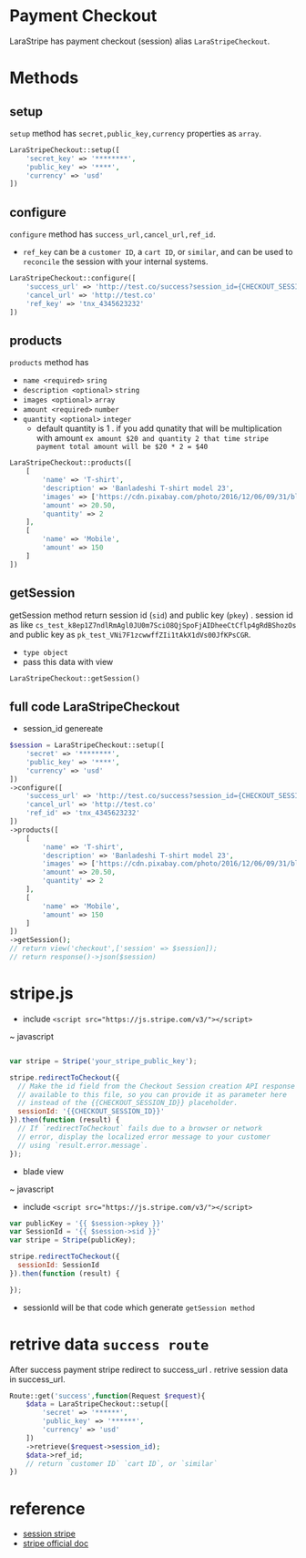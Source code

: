 # Payment Checkout

LaraStripe has payment checkout (session) alias `LaraStripeCheckout`.

# Methods

## setup

`setup` method has `secret,public_key,currency` properties as `array`.

```php
LaraStripeCheckout::setup([
    'secret_key' => '********',
    'public_key' => '****',
    'currency' => 'usd'
])
```

## configure

`configure` method has `success_url,cancel_url,ref_id`.

* `ref_key` can be a `customer ID`, a `cart ID`, or `similar`, and can be used to `reconcile` the session with your internal systems.

```php
LaraStripeCheckout::configure([
    'success_url' => 'http://test.co/success?session_id={CHECKOUT_SESSION_ID}',
    'cancel_url' => 'http://test.co'
    'ref_key' => 'tnx_4345623232'
])
```

## products

`products` method has
*  `name <required>` `sring`
* `description <optional>`  `string`
*  `images <optional>` `array`
*  `amount <required>` `number`
*  `quantity <optional>` `integer`
    * default quantity is 1 . if you add qunatity that will be multiplication with amount `ex amount $20 and quantity 2 that time stripe payment total amount will be $20 * 2 = $40`


```php
LaraStripeCheckout::products([
    [
        'name' => 'T-shirt',
        'description' => 'Banladeshi T-shirt model 23',
        'images' => ['https://cdn.pixabay.com/photo/2016/12/06/09/31/blank-1886008_960_720.png'],
        'amount' => 20.50,
        'quantity' => 2
    ],
    [
        'name' => 'Mobile',
        'amount' => 150
    ]
])
```

## getSession

getSession method return session id (`sid`) and public key (`pkey`) .  session id as like `cs_test_k8ep1Z7ndlRmAgl0JU0m7SciO8QjSpoFjAIDheeCtCflp4gRdBShozOs` and public key as `pk_test_VNi7F1zcwwffZIi1tAkX1dVs00JfKPsCGR`.

* `type object`
* pass this data  with view

```php
LaraStripeCheckout::getSession()
```

## full code LaraStripeCheckout

* session_id genereate

```php
$session = LaraStripeCheckout::setup([
    'secret' => '********',
    'public_key' => '****',
    'currency' => 'usd'
])
->configure([
    'success_url' => 'http://test.co/success?session_id={CHECKOUT_SESSION_ID}',
    'cancel_url' => 'http://test.co'
    'ref_id' => 'tnx_4345623232'
])
->products([
    [
        'name' => 'T-shirt',
        'description' => 'Banladeshi T-shirt model 23',
        'images' => ['https://cdn.pixabay.com/photo/2016/12/06/09/31/blank-1886008_960_720.png'],
        'amount' => 20.50,
        'quantity' => 2
    ],
    [
        'name' => 'Mobile',
        'amount' => 150
    ]
])
->getSession();
// return view('checkout',['session' => $session]);
// return response()->json($session)
```

# stripe.js

* include `<script src="https://js.stripe.com/v3/"></script>`

~ javascript

```js

var stripe = Stripe('your_stripe_public_key');

stripe.redirectToCheckout({
  // Make the id field from the Checkout Session creation API response
  // available to this file, so you can provide it as parameter here
  // instead of the {{CHECKOUT_SESSION_ID}} placeholder.
  sessionId: '{{CHECKOUT_SESSION_ID}}'
}).then(function (result) {
  // If `redirectToCheckout` fails due to a browser or network
  // error, display the localized error message to your customer
  // using `result.error.message`.
});
```

* blade view

~ javascript

* include `<script src="https://js.stripe.com/v3/"></script>`

```js
var publicKey = '{{ $session->pkey }}'
var SessionId = '{{ $session->sid }}'
var stripe = Stripe(publicKey);

stripe.redirectToCheckout({
  sessionId: SessionId
}).then(function (result) {

});
```

* sessionId will be that code which generate  `getSession method`

# retrive data `success route`

After success payment stripe redirect to success_url . retrive session data in success_url.

```php
Route::get('success',function(Request $request){
    $data = LaraStripeCheckout::setup([
        'secret' => '******',
        'public_key' => '******',
        'currency' => 'usd'
    ])
    ->retrieve($request->session_id);
    $data->ref_id;
    // return `customer ID` `cart ID`, or `similar`
})
```

# reference

* [session stripe](https://stripe.com/docs/api/checkout/sessions/object#checkout_session_object-id)
* [stripe official doc](https://stripe.com/payments/checkout)
